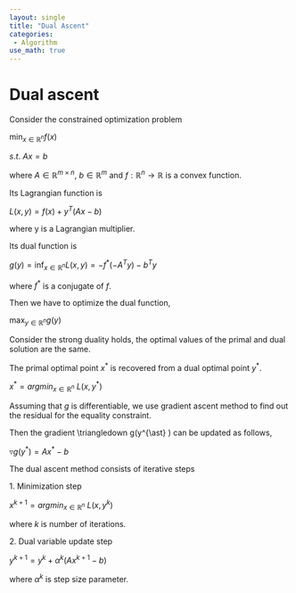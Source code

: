 ```yaml
---
layout: single
title: "Dual Ascent"
categories:
 - Algorithm
use_math: true
---
```

# Dual ascent


Consider the constrained optimization problem

$\min_{x\in \mathbb{R}^{n}} f(x)$

$s.t. \ Ax=b$

where $A\in \mathbb{R}^{m\times n}$, $b\in \mathbb{R}^{m}$ and $f:\mathbb{R}^{n}\rightarrow \mathbb{R}$ is a convex function.

Its Lagrangian function is

$L(x, y) = f(x) + y^{T}(Ax-b)$

where y is a Lagrangian multiplier.

Its dual function is

$g(y) = \inf _{x\in \mathbb{R}^{n}} L(x, y) = -f^{\ast}(-A^{T}y)-b^{T}y$

where $f^{\ast}$ is a conjugate of $f$.

Then we have to optimize the dual function,

$\max _{y\in \mathbb{R}^{n}} g(y)$

Consider the strong duality holds, the optimal values of the primal and dual solution are the same.

The primal optimal point $x^{\ast}$ is recovered from a dual optimal point $y^{\ast}$.

$x^{\ast}=argmin_{x\in \mathbb{R}^n}\ L\left (x, y^{\ast}\right )$

Assuming that $g$ is differentiable, we use gradient ascent method to find out the residual for the equality constraint.

Then the gradient \triangledown g(y^{\ast} ) can be updated as follows,

$\triangledown g(y^{\ast} ) = Ax^{\ast} - b$

The dual ascent method consists of iterative steps

$1.$ Minimization step

$x^{k+1}=argmin_{x\in \mathbb{R}^n}\ L\left (x, y^{k}\right )$

where $k$ is number of iterations.

$2.$ Dual variable update step

$y^{k+1}= y^{k} + \alpha^{k}(Ax^{k+1}-b)$

where $\alpha^{k}$ is step size parameter.


